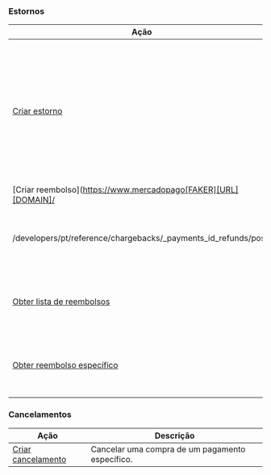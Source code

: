 ### Estornos

|Ação|Descrição|
|---|---|
|[Criar estorno](https://www.mercadopago[FAKER][URL][DOMAIN]/developers/pt/reference/chargebacks/_chargebacks_id/get)|Veja todas as informações de operações contestadas de seu produto ou serviço com a identificação do estorno que você deseja.|
|[Criar reembolso](https://www.mercadopago[FAKER][URL][DOMAIN]/
/developers/pt/reference/chargebacks/_payments_id_refunds/post)|Criar um reembolso parcial/total para um pagamento específico.|
|[Obter lista de reembolsos](https://www.mercadopago[FAKER][URL][DOMAIN]/developers/pt/reference/chargebacks/_payments_id_refunds/get)|Consultar todos os reembolsos para um pagamento específico.|
|[Obter reembolso específico](https://www.mercadopago[FAKER][URL][DOMAIN]/developers/pt/reference/chargebacks/_payments_id_refunds_refund_id/get)|Consultar reembolso específico de determinado pagamento.|

### Cancelamentos

|Ação|Descrição|
|---|---|
|[Criar cancelamento](https://www.mercadopago[FAKER][URL][DOMAIN]/developers/pt/reference/chargebacks/_payments_payment_id/put)|Cancelar uma compra de um pagamento específico.|

